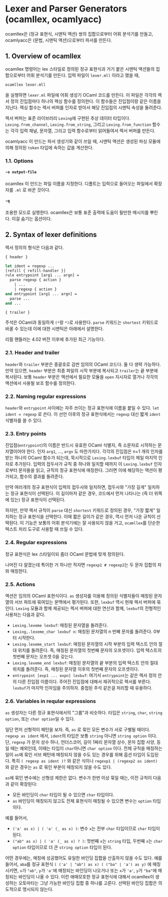 # Lexer and Parser Generators (ocamllex, ocamlyacc)

 ocamllex은 (정규 표현식, 시맨틱 액션) 쌍의 집합으로부터 어휘 분석기를
 만들고, ocamlyacc은 (문법, 시맨틱 액션)으로부터 파서를 만든다.

## 1. Overview of ocamllex

 ocamllex 명령어는 lex 스타일로 정의된 정규 표현식과 거기 붙은 시맨틱
 액션들의 집합으로부터 어휘 분석기를 만든다. 입력 파일이 `lexer.mll`
 이라고 했을 때,

```bash
ocamllex lexer.mll
```

 을 실행하면 `lexer.ml` 파일에 어휘 생성기 OCaml 코드를 만든다. 이
 파일은 각각의 렉서 정의 진입점마다 하나의 렉싱 함수를 정의한다. 이
 함수들은 진입점이랑 같은 이름을 지닌다. 렉싱 함수는 렉서 버퍼를
 인자로 받아서 해당 진임접의 시맨틱 속성을 돌려준다.

 렉서 버퍼는 표준 라이브러리 `Lexing`에 구현된 추상 데이터
 타입이다. `Lexing.from_channel`, `Lexing.from_string`, 그리고
 `Lexing.from_function` 함수는 각각 입력 채널, 문자열, 그리고 입력
 함수로부터 읽어들여서 렉서 버퍼를 만든다.

 ocamlyacc 이 만드는 파서 생성기와 같이 쓰일 때, 시맨틱 액션은 생성된
 파싱 모듈에 의해 정의된 `token` 타입에 속하는 값을 계산한다.

### 1.1. Options

#### `-o output-file`
 ocamllex 이 만드는 파일 이름을 지정한다. 디폴트는 입력으로 들어오는
 파일에서 확장자를 `.ml` 로 바꾼 것이다.

#### `-q`
 조용한 모드로 실행한다. ocamllex은 보통 표준 출력에 도움이 될만한
 메시지를 뿌린다. 이걸 숨기는 옵션이다.


## 2. Syntax of lexer definitions

 렉서 정의의 형식은 다음과 같다.

```ocaml
{ header }

let ident = regexp ...
[refill { refill-handler }]
rule entrypoint [arg1 ... argn] =
  parse regexp { action }
    | ...
    | regexp { action }
and entrypoint [arg1 ... argn] =
  parse ...
and ...

{ trailer }
```

 주석은 OCaml과 동일하게 `(*`랑 `*)`로 사용한다. `parse` 키워드는
 `shortest` 키워드로 바꿀 수 있는데 이에 대한 시맨틱은 아래에서
 설명한다.

 리필 핸들러는 4.02 버전 이후에 추가된 최근 기능이다.

### 2.1. Header and trailer

 `header`와 `trailer` 부분은 중괄호로 감싼 임의의 OCaml 코드다. 둘 다
 생략 가능하다. 만약 있으면, `header` 부분은 최종 파일의 시작 부분에
 복사되고 `trailer`는 끝 부분에 복사된다. 보통 `header` 부분은
 액션에서 필요한 모듈을 `open` 지시자로 열거나 각각의 액션에서 사용될
 보조 함수를 정의한다.

### 2.2. Naming regular expressions

 `header`와 `entrypoint` 사이에는 자주 쓰이는 정규 표현식에 이름을
 붙일 수 있다. `let ident = regexp` 로 쓴다. 이 선언 이후의 정규
 표현식에서는 `regexp` 대신 짧게 `ident` 식별자를 쓸 수 있다.

### 2.3. Entry points

 진입점(`entrypoint`)의 이름은 반드시 유효한 OCaml 식별자, 즉 소문자로
 시작하는 문자열이어야 한다. 인자 `arg1`, ..., `argn` 도
 마찬가지다. 각각의 진입점은 n+1 개의 인자를 받는 하나의 OCaml 함수가
 되는데, 묵시적으로 `Lexing.lexbuf` 타입이 제일 마지막 인자로
 추가된다. 입력의 접두사가 규칙 중 하나와 일치할 때까지 이
 `Lexing.lexbuf` 인자로부터 문자들을 읽고, 규칙의 정규 표현식에
 매칭한다. 그러면 이에 해당하는 액션이 평가되고, 함수의 결과를
 돌려준다.

 만약 여러개의 정규 표현식이 입력의 접두사와 일치하면, 접두사와 "가장
 길게" 일치하는 정규 표현식이 선택된다. 이 길이마저 같은 경우,
 코드에서 먼저 나타나는 (즉 더 위쪽에 있는) 정규 표현식이 선택된다.

 하지만, 만약 렉서 규칙이 `parse` 대신 `shortest` 키워드로 정의된
 경우, "가장 짧게" 일치하는 정규 표현식을 선택한다. 이때 짧은 길이가
 같은 경우, 역시 먼저 나온 규칙이 선택된다. 이 기능은 보통의 어휘
 분석기에는 잘 사용되지 않을 거고, `ocamllex`를 단순한 텍스트 처리
 도구로 사용할 때 쓰일 수 있다.


### 2.4. Regular expressions

 정규 표현식은 lex 스타일이되 좀더 OCaml 문법에 맞게 정의된다.

 나머진 다 알겠는데 특이한 거 하나만 적자면 `regexp1 # regexp2`는 두
 문자 집합의 차와 매칭한다.

### 2.5. Actions

 액션은 임의의 OCaml 표현식이다. `as` 생성자를 이용해 정의된
 식별자들이 매칭된 문자열의 서브 파트에 묶여있는 문맥에서
 평가된다. 또한, `lexbuf` 역시 현재 렉서 버퍼에 묶인다. `Lexing`
 모듈과 함께 제공되는 렉서 버퍼에 대한 연산과 함께, `lexbuf`의
 전형적인 사용처는 다음과 같다.

 - `Lexing.lexeme lexbuf`: 매칭된 문자열을 돌려준다.
 - `Lexing,.lexeme_char lexbuf n`: 매칭된 문자열의 n 번째 문자를
   돌려준다. 0부터 시작한다.
 - `Lexing.lexeme_start lexbuf`: 매칭된 문자열의 시작 부분의 입력
   텍스트 안의 절대 위치를 돌려준다. 즉, 매칭된 문자열의 첫번째 문자의
   오프셋이다. 입력 텍스트의 첫번째 문자는 오프셋 0을 갖는다.
 - `Lexing.lexeme_end lexbuf`: 매칭된 문자열의 끝 부분의 입력 텍스트
   안의 절대 위치를 돌려준다. 즉, 매칭된 문자열 이후의 첫번째 문자의
   오프셋이다.
 - `entrypoint [exp1 ... expn] lexbuf`: 여기서 `entrypoint`는 같은
   렉서 정의 안의 다른 진입점 이름이다. 주어진 진입점에 대해서
   재귀적으로 렉서를 부른다. `lexbuf`가 마지막 인자임을
   주의하자. 중첩된 주석 같은걸 처리할 때 유용하다.

### 2.6. Variables in reqular expressions

 `as` 생성자는 다른 정규 표현식에서의 "그룹"과 비슷하다. 타입은
 `string`, `char`, `string option`, 또는 `char option`일 수 있다.

 일단 먼저 선형적이 패턴을 보자. 즉, `as` 로 묶인 모든 변수가 서로
 구별될 때이다. `regexp as ident` 에서, `ident`의 타입은 보통 `string`
 아니면 `string option` 이다. 단, `regexp` 가 문자 상수 하나,
 언더스코어, 길이 1짜리 문자열 상수, 문자 집합 사양, 등일 때는
 예외인데, 이때는 타입이 `char`아니면 `char option` 이다. 전체 규칙을
 매칭하는 일이 `as`에 묶인 서브 패턴에 매칭되지 않을 수도 있는 경우를
 위해 옵션 타입이 도입된다. 특히 `( regexp as ident )?` 와 같은 식이나
 `regexp1 | (regexp2 as ident) `와 같은 경우는 `as` 로 묶인 부분이
 매칭되지 않을 수도 있다.

 `as`에 묶인 변수에는 선형성 제한은 없다. 변수가 한번 이상 묶일 때는,
 이전 규칙이 다음과 같이 확장된다:

 - 모든 바인딩이 `char` 타입이 될 수 있으면 `char` 타입이다.
 - `as` 바인딩이 매칭되지 않고도 전체 표현식이 매칭될 수 있으면 변수는
   `option` 타입이다.

 예를 들어서,

  - `('a' as x) | ( 'a' (_ as x) )`: 변수 `x`는 전부 `char` 타입이므로
    `char` 타입이 된다.
  - `("ab" as x) | ( 'a' (_ as x) ? )`: 첫번째 `x`는 `string` 타입,
    두번째 `x`는 `char option` 타입이므로 더 큰 `string option` 타입이
    된다.

 어떤 경우에는, 매칭에 성공했어도 유일한 바인딩 집합을 산출하지 않을
 수도 있다. 예를 들어서, `aba`를 정규 표현식 `( ('a' | "ab") as x) (
 ("ba" | 'a') as y)` 에 매칭시키면, `x`가 `"ab"`, `y`가 `'a'`에
 매칭되는 바인딩이 나오거나 또는 `x`가 `'a'`, `y`가 `"ba"`에 매칭되는
 바인딩이 나올 수 있다. 이런 애매모호한 정규 표현식에 대해서
 ocamllex이 생성하는 오토마타는 그냥 가능한 바인딩 집합 중 하나를
 고른다. 선택된 바인딩 집합은 의도적으로 명시되지 않는다.
